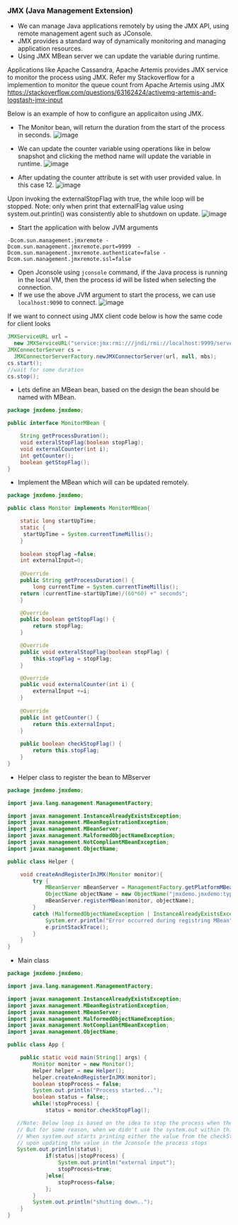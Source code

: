 ### JMX (Java Management Extension)
 - We can manage Java applications remotely by using the JMX API, using remote management agent such as JConsole.
 - JMX provides a standard way of dynamically monitoring and managing application resources.
 - Using JMX MBean server we can update the variable during runtime.

Applications like Apache Cassandra, Apache Artemis provides JMX service to monitor the process using JMX.
Refer my Stackoverflow for a implemention to monitor the queue count from Apache Artemis using JMX
https://stackoverflow.com/questions/63162424/activemq-artemis-and-logstash-jmx-input

Below is an example of how to configure an applicaiton using JMX.
 - The Monitor bean, will return the duration from the start of the process in seconds.
![image](https://user-images.githubusercontent.com/6425536/158005143-c0cdfaf3-d160-41c9-9765-8b14732c94da.png)

- We can update the counter variable using operations like in below snapshot and clicking the method name will update the variable in runtime.
![image](https://user-images.githubusercontent.com/6425536/158005504-0cf2c02e-aa61-478c-94fa-095d9f872e09.png)

- After updating the counter attribute is set with user provided value. In this case 12.
![image](https://user-images.githubusercontent.com/6425536/158005177-ca8e5729-b1a7-4bac-a75b-2c9ae9c9357b.png)

Upon invoking the externalStopFlag with true, the while loop will be stopped. 
 Note: only when print that externalFlag value using system.out.println() was consistently able to shutdown on update.
![image](https://user-images.githubusercontent.com/6425536/158005237-117b93a9-c7a4-4668-8e68-09617402064e.png)

- Start the application with below JVM arguments
```
-Dcom.sun.management.jmxremote -Dcom.sun.management.jmxremote.port=9999  -Dcom.sun.management.jmxremote.authenticate=false -Dcom.sun.management.jmxremote.ssl=false
```

- Open Jconsole using `jconsole` command, if the Java process is running in the local VM, then the process id will be listed when selecting the connection.
- If we use the above JVM argument to start the process, we can use `localhost:9090` to connect.
![image](https://user-images.githubusercontent.com/6425536/158005344-6ada0383-ceeb-4c4c-aa16-2cbcea0c6588.png)

If we want to connect using JMX client code below is how the same code for client looks

```java
JMXServiceURL url = 
  new JMXServiceURL("service:jmx:rmi:///jndi/rmi://localhost:9999/server"); 
JMXConnectorServer cs = 
  JMXConnectorServerFactory.newJMXConnectorServer(url, null, mbs); 
cs.start(); 
//wait for some duration
cs.stop();
```

- Lets define an MBean bean, based on the design the bean should be named with MBean.
```java
package jmxdemo.jmxdemo;

public interface MonitorMBean {

	String getProcessDuration();
	void exteralStopFlag(boolean stopFlag);
	void externalCounter(int i);
	int getCounter();
	boolean getStopFlag();
}
```
- Implement the MBean which will can be updated remotely.

```java
package jmxdemo.jmxdemo;

public class Monitor implements MonitorMBean{

	static long startUpTime;
	static {
	 startUpTime = System.currentTimeMillis();	
	}
	
	boolean stopFlag =false;
	int externalInput=0;
	
	@Override
	public String getProcessDuration() {
		long currentTime = System.currentTimeMillis();
  	return (currentTime-startUpTime)/(60*60) +" seconds";
	}

	@Override
	public boolean getStopFlag() {
		return stopFlag;
	}

	@Override
	public void exteralStopFlag(boolean stopFlag) {
		this.stopFlag = stopFlag;
	}

	@Override
	public void externalCounter(int i) {
		externalInput +=i;
	}
	
	@Override
	public int getCounter() {
		return this.externalInput;
	}
	
	public boolean checkStopFlag() {
		return this.stopFlag;
	}
}
```

- Helper class to register the bean to MBserver
```java
package jmxdemo.jmxdemo;

import java.lang.management.ManagementFactory;

import javax.management.InstanceAlreadyExistsException;
import javax.management.MBeanRegistrationException;
import javax.management.MBeanServer;
import javax.management.MalformedObjectNameException;
import javax.management.NotCompliantMBeanException;
import javax.management.ObjectName;

public class Helper {

	void createAndRegisterInJMX(Monitor monitor){
		try {
			MBeanServer mBeanServer = ManagementFactory.getPlatformMBeanServer();
			ObjectName objectName = new ObjectName("jmxdemo.jmxdemo:type=monitor");
			mBeanServer.registerMBean(monitor, objectName);
		}
		catch (MalformedObjectNameException | InstanceAlreadyExistsException | MBeanRegistrationException | NotCompliantMBeanException e) {
			System.err.println("Error occurred during registring MBean");
			e.printStackTrace();
		}
	}
}
```

- Main class

```java
package jmxdemo.jmxdemo;

import java.lang.management.ManagementFactory;

import javax.management.InstanceAlreadyExistsException;
import javax.management.MBeanRegistrationException;
import javax.management.MBeanServer;
import javax.management.MalformedObjectNameException;
import javax.management.NotCompliantMBeanException;
import javax.management.ObjectName;

public class App {

	public static void main(String[] args) {
		Monitor monitor = new Monitor();
		Helper helper = new Helper();
		helper.createAndRegisterInJMX(monitor);
		boolean stopProcess = false;
		System.out.println("Process started...");
		boolean status = false;;
		while(!stopProcess) {
			status = monitor.checkStopFlag();

   //Note: Below loop is based on the idea to stop the process when the variable is updated from Jconsole 
   // But for some reason, when we didn't use the system.out within this block, the loop is not breaking.
   // When system.out starts printing either the value from the checkStopFlag() directly or the status
   // upon updating the value in the Jconsole the process stops
   System.out.println(status);
			if(status||stopProcess) {
				System.out.println("external input");
				stopProcess=true;
			}else{
				stopProcess=false;
			};
		}
		System.out.println("shutting down..");
	}
}
```

